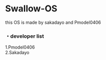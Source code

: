 <h1>Swallow-OS</h1>
<p>this OS is made by sakadayo and Pmodel0406</p>
<h3>・developer list</h3>
<p>1.Pmodel0406<br>
2.Sakadayo</p>
